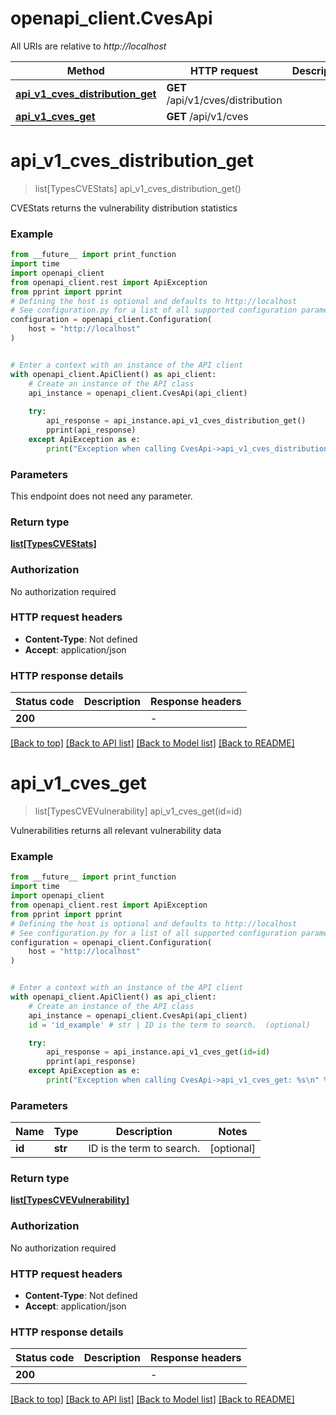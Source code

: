 # openapi_client.CvesApi

All URIs are relative to *http://localhost*

Method | HTTP request | Description
------------- | ------------- | -------------
[**api_v1_cves_distribution_get**](CvesApi.md#api_v1_cves_distribution_get) | **GET** /api/v1/cves/distribution | 
[**api_v1_cves_get**](CvesApi.md#api_v1_cves_get) | **GET** /api/v1/cves | 


# **api_v1_cves_distribution_get**
> list[TypesCVEStats] api_v1_cves_distribution_get()



CVEStats returns the vulnerability distribution statistics 

### Example

```python
from __future__ import print_function
import time
import openapi_client
from openapi_client.rest import ApiException
from pprint import pprint
# Defining the host is optional and defaults to http://localhost
# See configuration.py for a list of all supported configuration parameters.
configuration = openapi_client.Configuration(
    host = "http://localhost"
)


# Enter a context with an instance of the API client
with openapi_client.ApiClient() as api_client:
    # Create an instance of the API class
    api_instance = openapi_client.CvesApi(api_client)
    
    try:
        api_response = api_instance.api_v1_cves_distribution_get()
        pprint(api_response)
    except ApiException as e:
        print("Exception when calling CvesApi->api_v1_cves_distribution_get: %s\n" % e)
```

### Parameters
This endpoint does not need any parameter.

### Return type

[**list[TypesCVEStats]**](TypesCVEStats.md)

### Authorization

No authorization required

### HTTP request headers

 - **Content-Type**: Not defined
 - **Accept**: application/json

### HTTP response details
| Status code | Description | Response headers |
|-------------|-------------|------------------|
**200** |  |  -  |

[[Back to top]](#) [[Back to API list]](../README.md#documentation-for-api-endpoints) [[Back to Model list]](../README.md#documentation-for-models) [[Back to README]](../README.md)

# **api_v1_cves_get**
> list[TypesCVEVulnerability] api_v1_cves_get(id=id)



Vulnerabilities returns all relevant vulnerability data 

### Example

```python
from __future__ import print_function
import time
import openapi_client
from openapi_client.rest import ApiException
from pprint import pprint
# Defining the host is optional and defaults to http://localhost
# See configuration.py for a list of all supported configuration parameters.
configuration = openapi_client.Configuration(
    host = "http://localhost"
)


# Enter a context with an instance of the API client
with openapi_client.ApiClient() as api_client:
    # Create an instance of the API class
    api_instance = openapi_client.CvesApi(api_client)
    id = 'id_example' # str | ID is the term to search.  (optional)

    try:
        api_response = api_instance.api_v1_cves_get(id=id)
        pprint(api_response)
    except ApiException as e:
        print("Exception when calling CvesApi->api_v1_cves_get: %s\n" % e)
```

### Parameters

Name | Type | Description  | Notes
------------- | ------------- | ------------- | -------------
 **id** | **str**| ID is the term to search.  | [optional] 

### Return type

[**list[TypesCVEVulnerability]**](TypesCVEVulnerability.md)

### Authorization

No authorization required

### HTTP request headers

 - **Content-Type**: Not defined
 - **Accept**: application/json

### HTTP response details
| Status code | Description | Response headers |
|-------------|-------------|------------------|
**200** |  |  -  |

[[Back to top]](#) [[Back to API list]](../README.md#documentation-for-api-endpoints) [[Back to Model list]](../README.md#documentation-for-models) [[Back to README]](../README.md)

